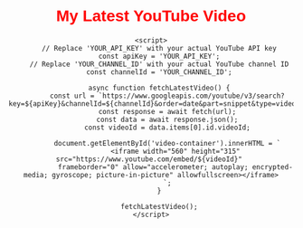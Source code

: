 <!DOCTYPE html>
<html lang="en">
<head>
    <meta charset="UTF-8">
    <meta name="viewport" content="width=device-width, initial-scale=1.0">
    <title>My YouTube Channel</title>
    <style>
        body { font-family: Arial, sans-serif; text-align: center; margin-top: 50px; }
        h1 { color: #FF0000; }
        .video-container { margin-top: 20px; }
    </style>
</head>
<body>
    <h1>My Latest YouTube Video</h1>
    <div id="video-container" class="video-container"></div>

    <script>
        // Replace 'YOUR_API_KEY' with your actual YouTube API key
        const apiKey = 'YOUR_API_KEY';
        // Replace 'YOUR_CHANNEL_ID' with your actual YouTube channel ID
        const channelId = 'YOUR_CHANNEL_ID';

        async function fetchLatestVideo() {
            const url = `https://www.googleapis.com/youtube/v3/search?key=${apiKey}&channelId=${channelId}&order=date&part=snippet&type=video&maxResults=1`;
            const response = await fetch(url);
            const data = await response.json();
            const videoId = data.items[0].id.videoId;

            document.getElementById('video-container').innerHTML = `
                <iframe width="560" height="315" src="https://www.youtube.com/embed/${videoId}" 
                frameborder="0" allow="accelerometer; autoplay; encrypted-media; gyroscope; picture-in-picture" allowfullscreen></iframe>
            `;
        }

        fetchLatestVideo();
    </script>
</body>
</html>
